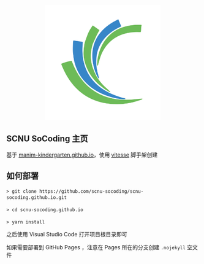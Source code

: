 <p align='center'>
  <img src='./favicon.svg' alt='SoCoding - 华南师范大学软件协会' width='300'/>
</p>

## SCNU SoCoding 主页

基于 [manim-kindergarten.github.io](https://github.com/manim-kindergarten/manim-kindergarten.github.io)，使用 [vitesse](https://github.com/antfu/vitesse) 脚手架创建

## 如何部署

```shell
> git clone https://github.com/scnu-socoding/scnu-socoding.github.io.git

> cd scnu-socoding.github.io

> yarn install
```

之后使用 Visual Studio Code 打开项目根目录即可

如果需要部署到 GitHub Pages ，注意在 Pages 所在的分支创建 `.nojekyll` 空文件